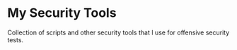 # My Security Tools

Collection of scripts and other security tools that I use for offensive security tests.
